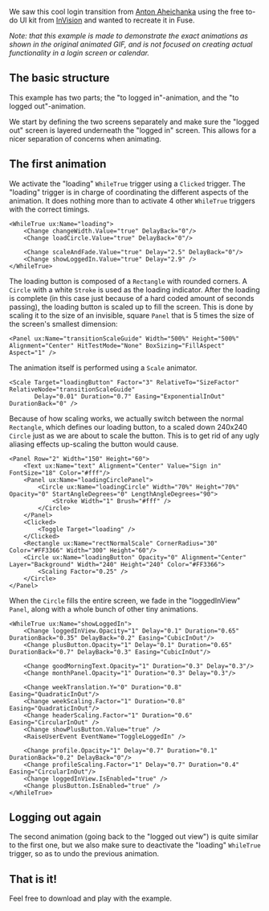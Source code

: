We saw this cool login transition from [Anton Aheichanka](https://dribbble.com/madebyanton) using the free to-do UI kit from [InVision](http://www.invisionapp.com/do) and wanted to recreate it in Fuse.

_Note: that this example is made to demonstrate the exact animations as shown in the original animated GIF, and is not focused on creating actual functionality in a login screen or calendar._

## The basic structure

This example has two parts; the "to logged in"-animation, and the "to logged out"-animation.

We start by defining the two screens separately and make sure the "logged out" screen is layered underneath the "logged in" screen. This allows for a nicer separation of concerns when animating.

## The first animation

We activate the "loading" `WhileTrue` trigger using a `Clicked` trigger. The "loading" trigger is in charge of coordinating the different aspects of the animation.
It does nothing more than to activate 4 other `WhileTrue` triggers with the correct timings.

<!-- snippet-begin:code/MainView.ux:LoadingWhileTrue -->

```
<WhileTrue ux:Name="loading">
    <Change changeWidth.Value="true" DelayBack="0"/>
    <Change loadCircle.Value="true" DelayBack="0"/>

    <Change scaleAndFade.Value="true" Delay="2.5" DelayBack="0"/>
    <Change showLoggedIn.Value="true" Delay="2.9" />
</WhileTrue>
```

<!-- snippet-end -->

The loading button is composed of a `Rectangle` with rounded corners. A `Circle` with a white `Stroke` is used as the loading indicator. After the loading is complete (in this case just because of a hard coded amount of seconds passing), the loading button is scaled up to fill the screen. This is done by scaling it to the size of an invisible, square `Panel` that is 5 times the size of the screen's smallest dimension:

<!-- snippet-begin:code/MainView.ux:TransitionScaleGuide -->

```
<Panel ux:Name="transitionScaleGuide" Width="500%" Height="500%" Alignment="Center" HitTestMode="None" BoxSizing="FillAspect" Aspect="1" />
```

<!-- snippet-end -->

The animation itself is performed using a `Scale` animator.

<!-- snippet-begin:code/MainView.ux:LoadingButtonScaleAnimation -->

```
<Scale Target="loadingButton" Factor="3" RelativeTo="SizeFactor" RelativeNode="transitionScaleGuide"
       Delay="0.01" Duration="0.7" Easing="ExponentialInOut" DurationBack="0" />
```

<!-- snippet-end -->

Because of how scaling works, we actually switch between the normal `Rectangle`, which defines our loading button, to a scaled down 240x240 `Circle` just as we are about to scale the button. This is to get rid of any ugly aliasing effects up-scaling the button would cause.

<!-- snippet-begin:code/MainView.ux:LoadingButtonPanel -->

```
<Panel Row="2" Width="150" Height="60">
    <Text ux:Name="text" Alignment="Center" Value="Sign in" FontSize="18" Color="#fff"/>
    <Panel ux:Name="loadingCirclePanel">
        <Circle ux:Name="loadingCircle" Width="70%" Height="70%" Opacity="0" StartAngleDegrees="0" LengthAngleDegrees="90">
            <Stroke Width="1" Brush="#fff" />
        </Circle>
    </Panel>
    <Clicked>
        <Toggle Target="loading" />
    </Clicked>
    <Rectangle ux:Name="rectNormalScale" CornerRadius="30" Color="#FF3366" Width="300" Height="60"/>
    <Circle ux:Name="loadingButton" Opacity="0" Alignment="Center" Layer="Background" Width="240" Height="240" Color="#FF3366">
        <Scaling Factor="0.25" />
    </Circle>
</Panel>
```

<!-- snippet-end -->

When the `Circle` fills the entire screen, we fade in the "loggedInView" `Panel`, along with a whole bunch of other tiny animations.

<!-- snippet-begin:code/MainView.ux:ShowLoggedInWhileTrue -->

```
<WhileTrue ux:Name="showLoggedIn">
    <Change loggedInView.Opacity="1" Delay="0.1" Duration="0.65" DurationBack="0.35" DelayBack="0.2" Easing="CubicInOut"/>
    <Change plusButton.Opacity="1" Delay="0.1" Duration="0.65" DurationBack="0.7" DelayBack="0.3" Easing="CubicInOut"/>

    <Change goodMorningText.Opacity="1" Duration="0.3" Delay="0.3"/>
    <Change monthPanel.Opacity="1" Duration="0.3" Delay="0.3"/>

    <Change weekTranslation.Y="0" Duration="0.8" Easing="QuadraticInOut"/>
    <Change weekScaling.Factor="1" Duration="0.8" Easing="QuadraticInOut"/>
    <Change headerScaling.Factor="1" Duration="0.6" Easing="CircularInOut" />
    <Change showPlusButton.Value="true" />
    <RaiseUserEvent EventName="ToggleLoggedIn" />

    <Change profile.Opacity="1" Delay="0.7" Duration="0.1" DurationBack="0.2" DelayBack="0"/>
    <Change profileScaling.Factor="1" Delay="0.7" Duration="0.4" Easing="CircularInOut"/>
    <Change loggedInView.IsEnabled="true" />
    <Change plusButton.IsEnabled="true" />
</WhileTrue>
```

<!-- snippet-end -->

## Logging out again

The second animation (going back to the "logged out view") is quite similar to the first one, but we also make sure to deactivate the "loading" `WhileTrue` trigger, so as to undo the previous animation.


## That is it!

Feel free to download and play with the example.
